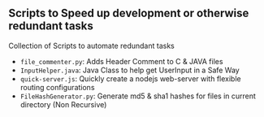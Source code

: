## Scripts to Speed up development or otherwise redundant tasks
Collection of Scripts to automate redundant tasks

- `file_commenter.py`: Adds Header Comment to C & JAVA files
- `InputHelper.java`: Java Class to help get UserInput in a Safe Way  
- `quick-server.js`: Quickly create a nodejs web-server with flexible routing configurations
- `FileHashGenerator.py`: Generate md5 & sha1 hashes for files in current directory (Non Recursive)
